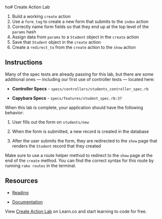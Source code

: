 ho# Create Action Lab

1. Build a working `create` action
2. Use a `form_tag` to create a new form that submits to the `index` action
3. Correctly name form fields so that they end up at the top level of the `params` hash
4. Assign data from `params` to a `Student` object in the `create` action
5. Save that `Student` object in the `create` action
6. Create a `redirect_to` from the `create` action to the `show` action


## Instructions

Many of the spec tests are already passing for this lab, but there are some additional ones –– including our first use of controller tests –– located here:

* **Controller Specs** - `specs/controllers/students_controller_spec.rb`

* **Capybara Specs** - `specs/features/student_spec.rb:37`

When this lab is complete, your application should have the following behavior:

1. User fills out the form on `students/new`

2. When the form is submitted, a new record is created in the database

3. After the user submits the form, they are redirected to the `show` page that renders the `Student` record that they created


Make sure to use a route helper method to redirect to the `show` page at the end of the `create` method. You can find the correct syntax for this route by running `rake routes` in the terminal.


## Resources

* [Reading](https://github.com/learn-co-curriculum/rails-create-action-readme)

* [Documentation](http://api.rubyonrails.org/classes/ActiveRecord/Persistence/ClassMethods.html)

<p data-visibility='hidden'>View <a href='https://learn.co/lessons/rails-create-action-lab' title='Create Action Lab'>Create Action Lab</a> on Learn.co and start learning to code for free.</p>
